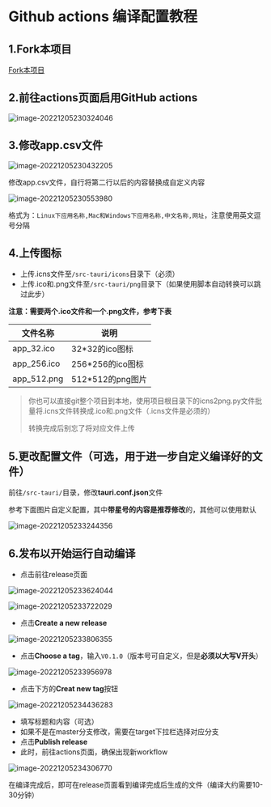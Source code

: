 # Github actions 编译配置教程

## 1.Fork本项目

[Fork本项目](https://github.com/tw93/Pake/fork)

## 2.前往actions页面启用GitHub actions

![image-20221205230324046](assets/image-20221205230324046.png)





## 3.修改app.csv文件

![image-20221205230432205](assets/image-20221205230432205.png)

修改app.csv文件，自行将第二行以后的内容替换成自定义内容

![image-20221205230553980](assets/image-20221205230553980.png)

格式为：`Linux下应用名称,Mac和Windows下应用名称,中文名称,网址`，注意使用英文逗号分隔

## 4.上传图标

- 上传.icns文件至`/src-tauri/icons`目录下（必须）
- 上传.ico和.png文件至`/src-tauri/png`目录下（如果使用脚本自动转换可以跳过此步）

**注意：需要两个.ico文件和一个.png文件，参考下表**



| 文件名称    | 说明             |
| ----------- | ---------------- |
| app_32.ico  | 32*32的ico图标   |
| app_256.ico | 256*256的ico图标 |
| app_512.png | 512*512的png图片 |

> 你也可以直接git整个项目到本地，使用项目根目录下的icns2png.py文件批量将.icns文件转换成.ico和.png文件（.icns文件是必须的）
>
> 转换完成后别忘了将对应文件上传

## 5.更改配置文件（可选，用于进一步自定义编译好的文件）

前往`/src-tauri/`目录，修改**tauri.conf.json**文件

参考下面图片自定义配置，其中**带星号的内容是推荐修改**的，其他可以使用默认

![image-20221205233244356](assets/image-20221205233244356.png)

## 6.发布以开始运行自动编译

- 点击前往release页面

![image-20221205233624044](assets/image-20221205233624044.png)

![image-20221205233722029](assets/image-20221205233722029.png)

- 点击**Create a new release**

![image-20221205233806355](assets/image-20221205233806355.png)

- 点击**Choose a tag**，输入`V0.1.0`（版本号可自定义，但是**必须以大写V开头**）

![image-20221205233956978](assets/image-20221205233956978.png)

- 点击下方的**Creat new tag**按钮

![image-20221205234436283](assets/image-20221205234436283.png)

- 填写标题和内容（可选）
- 如果不是在master分支修改，需要在target下拉栏选择对应分支
- 点击**Publish release**
- 此时，前往actions页面，确保出现新workflow

![image-20221205234306770](assets/image-20221205234306770.png)

在编译完成后，即可在release页面看到编译完成后生成的文件（编译大约需要10-30分钟）